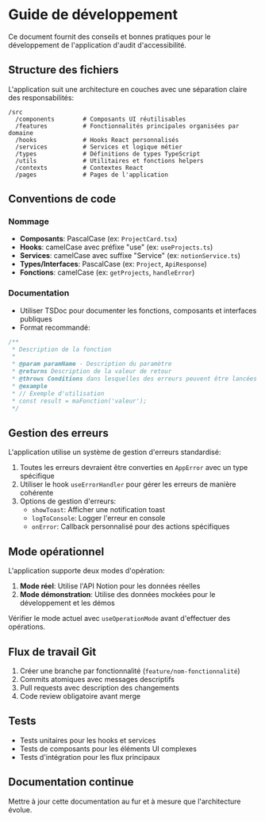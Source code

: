 
# Guide de développement

Ce document fournit des conseils et bonnes pratiques pour le développement de l'application d'audit d'accessibilité.

## Structure des fichiers

L'application suit une architecture en couches avec une séparation claire des responsabilités:

```
/src
  /components        # Composants UI réutilisables
  /features          # Fonctionnalités principales organisées par domaine
  /hooks             # Hooks React personnalisés
  /services          # Services et logique métier
  /types             # Définitions de types TypeScript
  /utils             # Utilitaires et fonctions helpers
  /contexts          # Contextes React
  /pages             # Pages de l'application
```

## Conventions de code

### Nommage

- **Composants**: PascalCase (ex: `ProjectCard.tsx`)
- **Hooks**: camelCase avec préfixe "use" (ex: `useProjects.ts`)
- **Services**: camelCase avec suffixe "Service" (ex: `notionService.ts`)
- **Types/Interfaces**: PascalCase (ex: `Project`, `ApiResponse`)
- **Fonctions**: camelCase (ex: `getProjects`, `handleError`)

### Documentation

- Utiliser TSDoc pour documenter les fonctions, composants et interfaces publiques
- Format recommandé:

```typescript
/**
 * Description de la fonction
 *
 * @param paramName - Description du paramètre
 * @returns Description de la valeur de retour
 * @throws Conditions dans lesquelles des erreurs peuvent être lancées
 * @example
 * // Exemple d'utilisation
 * const result = maFonction('valeur');
 */
```

## Gestion des erreurs

L'application utilise un système de gestion d'erreurs standardisé:

1. Toutes les erreurs devraient être converties en `AppError` avec un type spécifique
2. Utiliser le hook `useErrorHandler` pour gérer les erreurs de manière cohérente
3. Options de gestion d'erreurs:
   - `showToast`: Afficher une notification toast
   - `logToConsole`: Logger l'erreur en console
   - `onError`: Callback personnalisé pour des actions spécifiques

## Mode opérationnel

L'application supporte deux modes d'opération:

1. **Mode réel**: Utilise l'API Notion pour les données réelles
2. **Mode démonstration**: Utilise des données mockées pour le développement et les démos

Vérifier le mode actuel avec `useOperationMode` avant d'effectuer des opérations.

## Flux de travail Git

1. Créer une branche par fonctionnalité (`feature/nom-fonctionnalité`)
2. Commits atomiques avec messages descriptifs
3. Pull requests avec description des changements
4. Code review obligatoire avant merge

## Tests

- Tests unitaires pour les hooks et services
- Tests de composants pour les éléments UI complexes
- Tests d'intégration pour les flux principaux

## Documentation continue

Mettre à jour cette documentation au fur et à mesure que l'architecture évolue.
